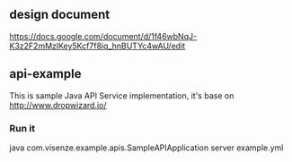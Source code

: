 ## design document
https://docs.google.com/document/d/1f46wbNqJ-K3z2F2mMzlKey5Kcf7f8iq_hnBUTYc4wAU/edit

## api-example
This is sample Java API Service implementation, it's base on http://www.dropwizard.io/

### Run it

java com.visenze.example.apis.SampleAPIApplication server example.yml
